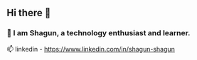 ## Hi there 👋
### 🔭 I am Shagun, a technology enthusiast and learner.

📫 linkedin - https://www.linkedin.com/in/shagun-shagun

